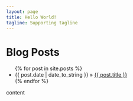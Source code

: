 ```yaml
---
layout: page
title: Hello World!
tagline: Supporting tagline
---
```

<div class="span4">
<div id="home">
  <h1>Blog Posts</h1>
    <ul class="posts">
      {% for post in site.posts %}
       <li><span>{{ post.date | date_to_string }}</span> &raquo; <a href="{{ post.url }}">{{ post.title }}</a></li>
     {% endfor %}
   </ul>
</div>
</div>

<div class="span8">
content
</div>
